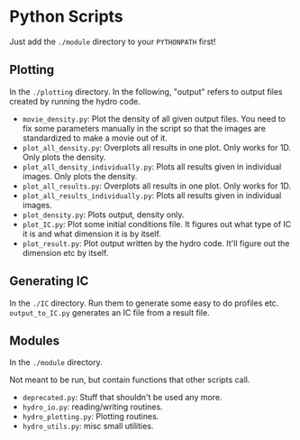 Python Scripts
===========================


Just add the `./module` directory to your `PYTHONPATH` first!


Plotting
------------------

In the `./plotting` directory. In the following, "output" refers to output files created by running the hydro code.

- `movie_density.py`: Plot the density of all given output files. You need to fix some parameters manually in the script so that the images are standardized to make a movie out of it.
- `plot_all_density.py`: Overplots all results in one plot. Only works for 1D. Only plots the density.
- `plot_all_density_individually.py`: Plots all results given in individual images. Only plots the density.
- `plot_all_results.py`: Overplots all results in one plot. Only works for 1D.
- `plot_all_results_individually.py`: Plots all results given in individual images.
- `plot_density.py`: Plots output, density only.
- `plot_IC.py`: Plot some initial conditions file. It figures out what type of IC it is and what dimension it is by itself.
- `plot_result.py`: Plot output written by the hydro code. It'll figure out the dimension etc by itself.




Generating IC
------------------

In the `./IC` directory. Run them to generate some easy to do profiles etc.
`output_to_IC.py` generates an IC file from a result file.



Modules
------------------

In the `./module` directory.

Not meant to be run, but contain functions that other scripts call.

- `deprecated.py`:        Stuff that shouldn't be used any more.
- `hydro_io.py`:          reading/writing routines.
- `hydro_plotting.py`:    Plotting routines.
- `hydro_utils.py`:       misc small utilities.
